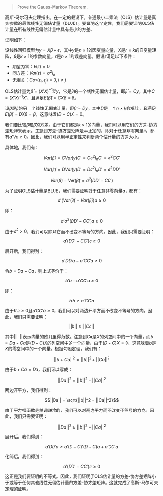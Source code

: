 > Prove the Gauss-Markov Theorem.

高斯-马尔可夫定理指出，在一定的假设下，普通最小二乘法（OLS）估计量是真实参数的最优线性无偏估计量（BLUE）。要证明这个定理，我们需要证明OLS估计量在所有线性无偏估计量中具有最小的方差。

证明如下：

设线性回归模型为$y = X\beta + \epsilon$，其中$y$是$n \times 1$的因变量向量，$X$是$n \times k$的自变量矩阵，$\beta$是$k \times 1$的参数向量，$\epsilon$是$n \times 1$的误差向量。假设$\epsilon$满足以下条件：

- 期望为零：$E(\epsilon) = 0$
- 同方差：$Var(\epsilon) = \sigma^2 I_n$
- 无相关：$Cov(\epsilon_i, \epsilon_j) = 0, i \neq j$

OLS估计量为$\hat{\beta} = (X'X)^{-1}X'y$，它是$\beta$的一个线性无偏估计量，即$\hat{\beta} = Cy$，其中$C = (X'X)^{-1}X'$，且满足$E(\hat{\beta}) = CX\beta = \beta$。

设$\tilde{\beta}$是$\beta$的另一个线性无偏估计量，即$\tilde{\beta} = Dy$，其中$D$是一个$n \times k$的矩阵，且满足$E(\tilde{\beta}) = DX\beta = \beta$。这意味着$(D - C)X = 0$。

我们要比较$\hat{\beta}$和$\tilde{\beta}$的方差。由于它们都是$k \times 1$的向量，我们可以用它们的方差-协方差矩阵来表示。注意到方差-协方差矩阵是半正定的，即对于任意非零向量$a$，都有$a'Va \geq 0$。因此，我们可以用半正定性来判断两个估计量的方差大小。

具体地，我们有：

$$Var(\hat{\beta}) = CVar(y)C' = C\sigma^2 I_n C' = \sigma^2 CC'$$

$$Var(\tilde{\beta}) = DVar(y)D' = D\sigma^2 I_n D' = \sigma^2 DD'$$

$$Var(\tilde{\beta}) - Var(\hat{\beta}) = \sigma^2 (DD' - CC')$$

为了证明OLS估计量是BLUE，我们需要证明对于任意非零向量$a$，都有：

$$a'(Var(\tilde{\beta}) - Var(\hat{\beta}))a \geq 0$$

即：

$$a'\sigma^2 (DD' - CC')a \geq 0$$

由于$\sigma^2 > 0$，我们可以除以它而不改变不等号的方向。因此，我们只需要证明：

$$a'(DD' - CC')a \geq 0$$

展开后，我们得到：

$$a'DD'a - a'CC'a \geq 0$$

令$b = Da - Ca$，则上式等价于：

$$b'b - a'CC'a \geq 0$$

即：

$$b'b \geq a'CC'a$$

由于$b'b \geq 0$且$a'CC'a \geq 0$，我们可以对两边开平方而不改变不等号的方向。因此，我们只需要证明：

$$||b|| \geq ||Ca||$$

其中$||\cdot||$表示向量的欧几里得范数。注意到$Ca$是$X$的列空间中的一个向量，而$b = Da - Ca$是$(D - C)X$的列空间中的一个向量。由于$(D - C)X = 0$，这意味着$b$是$X$的零空间中的一个向量。根据勾股定理，我们有：

$$||b + Ca||^2 = ||b||^2 + ||Ca||^2$$

由于$b + Ca = Da$，我们可以写成：

$$||Da||^2 = ||b||^2 + ||Ca||^2$$

两边开平方，我们得到：

$$||Da|| = \sqrt{||b||^2 + ||Ca||^2}$$

由于平方根函数是单调递增的，我们可以对两边平方而不改变不等号的方向。因此，我们只需要证明：

$$||Da||^2 \geq ||b||^2 + ||Ca||^2$$

展开后，我们得到：

$$a'DD'a \geq a'(D - C)'(D - C)a + a'CC'a$$

化简后，我们得到：

$$a'(DD' - CC')a \geq 0$$

这正是我们要证明的不等式。因此，我们证明了OLS估计量的方差-协方差矩阵小于或等于任何其他线性无偏估计量的方差-协方差矩阵。这就完成了高斯-马尔可夫定理的证明。